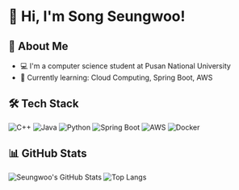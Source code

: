 # 👋 Hi, I'm Song Seungwoo!

## 🚀 About Me
- 💻 I'm a computer science student at Pusan National University
- 🌱 Currently learning: Cloud Computing, Spring Boot, AWS

## 🛠️ Tech Stack
<!-- 기술 스택 배지 -->
<!-- 참고: https://shields.io/ / https://simpleicons.org/ -->
![C++](https://img.shields.io/badge/C++-00599C?style=flat-square&logo=c%2B%2B&logoColor=white)
![Java](https://img.shields.io/badge/Java-007396?style=flat-square&logo=openjdk&logoColor=white)
![Python](https://img.shields.io/badge/Python-3776AB?style=flat-square&logo=python&logoColor=white)
![Spring Boot](https://img.shields.io/badge/SpringBoot-6DB33F?style=flat-square&logo=springboot&logoColor=white)
![AWS](https://img.shields.io/badge/AWS-232F3E?style=flat-square&logo=amazonaws&logoColor=white)
![Docker](https://img.shields.io/badge/Docker-2496ED?style=flat-square&logo=docker&logoColor=white)

## 📊 GitHub Stats
<!-- 깃허브 통계 시각화 -->
![Seungwoo's GitHub Stats](https://github-readme-stats.vercel.app/api?username=hardjava&show_icons=true&theme=tokyonight)
![Top Langs](https://github-readme-stats.vercel.app/api/top-langs/?username=hardjava&layout=compact&theme=tokyonight)

<!-- 프로필 꾸미기 아이디어 구상 목록 -->
<!--
- 자기소개
- 배우고 있는 기술 스택
- 기술 스택 배지
- GitHub 활동 통계

git hub: https://github.com/hardjava/hardjava
-->
